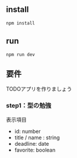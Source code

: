 ## install

```shell
npm install
```

## run
`npm run dev`

## 要件
TODOアプリを作りましょう

### step1：型の勉強
表示項目
- id: number
- title / name : string
- deadline: date
- favorite: boolean

